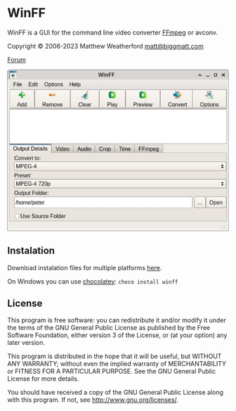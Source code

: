 # WinFF

WinFF is a GUI for the command line video converter [FFmpeg](https://ffmpeg.org) or avconv.

Copyright © 2006-2023 Matthew Weatherford <matt@biggmatt.com>

[Forum](https://groups.google.com/g/winff)
<br />

![screenshot](media/screenshot.jpg)

## Instalation

Download instalation files for multiple platforms [here](https://repology.org/project/winff/versions).

On Windows you can use [chocolatey](https://chocolatey.org/packages/winff): `choco install winff`

## License

This program is free software: you can redistribute it and/or modify
it under the terms of the GNU General Public License as published by
the Free Software Foundation, either version 3 of the License, or
(at your option) any later version.

This program is distributed in the hope that it will be useful,
but WITHOUT ANY WARRANTY; without even the implied warranty of
MERCHANTABILITY or FITNESS FOR A PARTICULAR PURPOSE.  See the
GNU General Public License for more details.

You should have received a copy of the GNU General Public License
along with this program.  If not, see <http://www.gnu.org/licenses/>.
